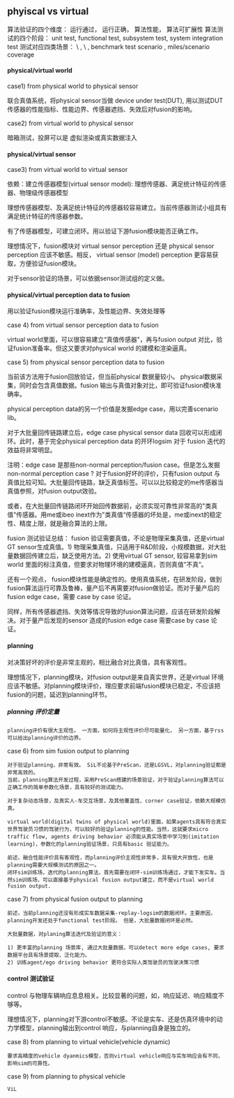 ## phyiscal vs virtual 

算法验证的四个维度： 运行通过， 运行正确， 算法性能， 算法可扩展性
算法测试的四个阶段： unit test, functional test, subsystem test, system integration test 
测试对应四类场景：       \    ,     \          ,  benchmark test scenario ,  miles/scenario coverage 

#### physical/virtual world 

case1) from physical world to physical sensor

联合真值系统，将physical sensor当做 device under test(DUT), 用以测试DUT传感器的性能指标、性能边界、传感器遮挡、失效后对fusion的影响。

case2) from virtual world to physical sensor 

 暗箱测试，投屏可以是 虚拟渲染或真实数据注入

#### physical/virtual sensor 

case3) from virtual world to virtual sensor 

依赖：建立传感器模型(virtual sensor model): 理想传感器、满足统计特征的传感器、物理级传感器模型

理想传感器模型、及满足统计特征的传感器较容易建立。当前传感器测试小组具有满足统计特征的传感器参数。

有了传感器模型，可建立闭环。用以验证下游fusion模块能否正确工作。

理想情况下，fusion模块对 virtual sensor perception 还是 physical sensor perception 应该不敏感。相反， virtual sensor (model) perception 更容易获取，方便验证fusion模块。

对于sensor验证的场景，可以依据sensor测试组的定义做。


#### physical/virtual perception data to fusion 

用以验证fusion模块运行准确率，及性能边界、失效处理等

case 4) from virtual sensor perception data to fusion 

virtual world里面，可以很容易建立“真值传感器"，再与fusion output 对比，验证fusion准备率。但这又要求对physical world 的建模和渲染逼真。


case 5) from physical sensor perception data to fusion 

当前该方法用于fusion回放验证，但当前physical 数据量较小。
physical数据采集，同时会包含真值数据。fusion 输出与真值对象对比，即可验证fusion模块准确率。

physical perception data的另一个价值是发掘edge case，用以完善scenario lib。

对于大批量回传链路建立后，edge case physical sensor data 回收可以形成闭环。此时，基于完全physical perception data 的开环logsim 对于 fusion 迭代的效益将非常明显。

注明：edge case 是那些non-normal perception/fusion case。但是怎么发掘non-normal perception case ? 对于fusion好坏的评价，只有fusion output 与 真值比较可知。大批量回传链路，缺乏真值标签。可以以比较稳定的me传感器当真值参照，对fusion output效验。

或者，在大批量回传链路闭环开始回传数据前，必须实现可靠性非常高的"类真值"传感器。用me或ibeo inext作为"类真值“传感器的坏处是，me或inext的稳定性、精度上限，就是融合算法的上限。


fusion 测试验证总结： fusion 验证需要真值，不论是物理采集真值，还是virtual GT sensor生成真值。1) 物理采集真值，只适用于R&D阶段，小规模数据，对大批量数据回传建立后，缺乏使用方法。2) 使用virtual GT sensor, 较容易拿到sim world 里面的标注真值，但要求对物理环境的建模逼真，否则真值”不真“。

还有一个观点， fusion模块性能是确定性的。使用真值系统，在研发阶段，做到fusion算法运行可靠及鲁棒，量产后不再需要对fusion做验证。而对于量产后的fusion edge case，需要 case by case 论证。

同样，所有传感器遮挡、失效等情况导致的fusion算法问题，应该在研发阶段解决。对于量产后发现的sensor 造成的fusion edge case 需要case by case 论证。


#### planning 

对决策好坏的评价是非常主观的，相比融合对比真值，具有客观性。

理想情况下，planning模块，对fusion output是来自真实世界，还是virtual 环境应该不敏感。对planning模块评价，理应要求前端fusion模块已稳定，不应该把fusion的问题，延迟到planning环节。

##### planning 评价定量

	planning评价有很大主观性。 一方面，如何将主观性评价尽可能量化， 另一方面，基于rss可以给出planning评价的边界。

case 6) from sim fusion output to planning 

	对于验证planning，非常有效。 SiL不论基于PreScan，还是LGSVL，对planning验证都是非常高效的。
	当前，planning算法开发过程，采用PreScan搭建的场景验证，对于验证planning算法可以正确工作的简单参数化场景，具有较好的测试能力。
	
	对于复杂动态场景，及真实人-车交互场景，及其他覆盖性、corner case验证，依赖大规模仿真。
	
	virtual world(digital twins of physical world)里面，如果agents具有符合真实世界驾驶员习惯的驾驶行为，可以较好的验证planning的性能。当然，这就要求micro traffic flow, agents driving behavior 必须能从真实场景中学习到(imitation learning)，参数化的planning验证场景，只具有basic 验证能力。
	
	前述，融合性能评价具有客观性，而planning评价主观性非常多，具有很大开放性，也是planning需要大规模测试的原因之一。
	闭环sim训练场，迭代的planning算法，首先需要在闭环-sim训练场通过，才能下发实车。当然sim训练场，可以直接基于physical fusion output建立，而不是virtual world fusion output.
	

case 7) from physical fusion output to planning 

	前述，当前planning还没有形成实车数据采集-replay-logsim的数据闭环。主要原因，planning开发还处于functional test阶段。 但是，大批量数据闭环是必然。
	
	大批量数据，对planing算法迭代及验证的意义：
	
	1) 更丰富的planning 场景库, 通过大批量数据，可以detect more edge cases, 要求数据平台具有场景提取、泛化能力。
	2) 训练agent/ego driving behavior 更符合实际人类驾驶员的驾驶决策习惯
			

#### control 测试验证

 control 与物理车辆响应息息相关。比较显著的问题，如，响应延迟、响应精度不够等。

 理想情况下，planning对下游control不敏感。不论是实车、还是仿真环境中的动力学模型，planning输出到control 响应，与planning自身是独立的。 

case 8) from planning to virtual vehicle(vehicle dynamic) 
	
	要求高精度的vehicle dyanmics模型，否则virtual vehicle响应与实车响应会有不同，影响sim的可靠性。
	
case 9) from planning to physical vehicle 

	ViL


